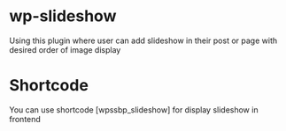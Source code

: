 # wp-slideshow
Using this plugin where user can add  slideshow in their post or page with desired order of image display

# Shortcode
You can use shortcode [wpssbp_slideshow] for display slideshow in frontend
